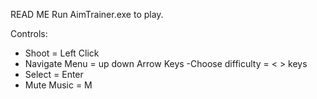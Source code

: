 READ ME
Run AimTrainer.exe to play.

Controls:
- Shoot = Left Click
- Navigate Menu =  up down Arrow Keys
-Choose difficulty = < > keys
- Select = Enter
- Mute Music = M